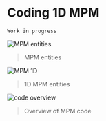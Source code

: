 # Coding 1D MPM

```{warning}
Work in progress
```

![MPM entities](img/mpm.png)
> MPM entities

![MPM 1D](img/mpm1d.png)
> 1D MPM entities

![code overview](img/mpm-code.png)
> Overview of MPM code